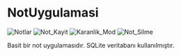 # NotUygulamasi
![Notlar](https://user-images.githubusercontent.com/67802869/109224529-1dfc3100-77cd-11eb-83ef-a4fccdf4b533.png)
![Not_Kayit](https://user-images.githubusercontent.com/67802869/109224814-80edc800-77cd-11eb-9059-e1170fb154e2.png)
![Karanlik_Mod](https://user-images.githubusercontent.com/67802869/109224519-1c326d80-77cd-11eb-94cc-512684f2bddf.png)
![Not_Silme](https://user-images.githubusercontent.com/67802869/109224526-1d639a80-77cd-11eb-8e03-b1cc2e080f57.png)


 Basit bir not uygulamasıdır. SQLite veritabanı kullanılmıştır.


